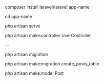 composer install laravel/laravel app-name

cd app-name

php artisan serve

php artisan make:controller UserController

--

php artisan migration

php artisan make:migration create_posts_table

php artisan make:model Post

